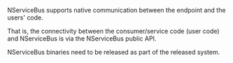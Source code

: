 <!--
title: "Does NServiceBus Support Both Native And Non-Native Connectivity?"
tags: ""
summary: "NServiceBus supports native communication between the endpoint and the users' code."
-->

NServiceBus supports native communication between the endpoint and the users' code.

That is, the connectivity between the consumer/service code (user code) and NServiceBus is via the NServiceBus public API.

NServiceBus binaries need to be released as part of the released system.

